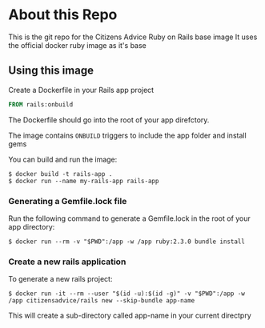# About this Repo

This is the git repo for the Citizens Advice Ruby on Rails base image
It uses the official docker ruby image as it's base

## Using this image

Create a Dockerfile in your Rails app project

```dockerfile
FROM rails:onbuild
```

The Dockerfile should go into the root of your app direfctory.

The image contains `ONBUILD` triggers to include the app folder and install gems

You can build and run the image:

```console
$ docker build -t rails-app . 
$ docker run --name my-rails-app rails-app
```

### Generating a Gemfile.lock file

Run the following command to generate a Gemfile.lock in the root of your app directory:

```console
$ docker run --rm -v "$PWD":/app -w /app ruby:2.3.0 bundle install
```

### Create a new rails application

To generate a new rails project:

```console
$ docker run -it --rm --user "$(id -u):$(id -g)" -v "$PWD":/app -w /app citizensadvice/rails new --skip-bundle app-name 
```

This will create a sub-directory called app-name in your current directpry
